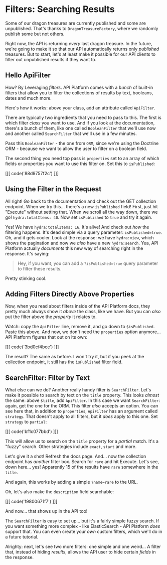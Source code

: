 # Filters: Searching Results

Some of our dragon treasures are currently published and some are unpublished. That's
thanks to `DragonTreasureFactory`, where we randomly publish some but not
others.

Right now, the API is returning *every* last dragon treasure. In the future, we're
going to make it so that our API automatically returns only *published* treasures.
But to start, let's at least make it possible for our API clients to filter out
unpublished results if they want to.

## Hello ApiFilter

How? By Leveraging *filters*. API Platform comes with a *bunch* of built-in filters
that allow you to filter the collections of results by text, booleans, dates and
much more.

Here's how it works: above your class, add an attribute called `ApiFilter`.

There are typically two ingredients that you need to pass to this. The first is which
filter *class* you want to use. And if you look at the documentation, there's a bunch
of them, like one called `BooleanFilter` that we'll use now and another called
`SearchFilter` that we'll use in a few minutes.

Pass this `BooleanFilter` - the one from `ORM`, since we're using the Doctrine ORM -
because we want to allow the user to filter on a boolean field.

The second thing you need top pass is `properties` set to an array of which fields
or properties you want to use this filter on. Set this to `isPublished`:

[[[ code('88d9757f2c') ]]]

## Using the Filter in the Request

All right! Go back to the documentation and check out the GET collection
endpoint. When we try this... there's a new `isPublished` field! First, just
hit "Execute" without setting that. When we scroll all the way down, there we go!
`hydra:totalItems: 40`. Now set `isPublished` to `true` and try it again.

Yes! We have `hydra:totalItems: 16`. It's alive! And check out *how* the filtering
happens. It's dead simple via a query parameter: `isPublished=true`. Oh, and it
gets cooler. Look at the response: we have `hydra:view`, which shows the pagination
and now we *also* have a new `hydra:search`. Yea, API Platform actually *documents*
this new way of searching right in the response. It's saying:

> Hey, if you want, you can add a `?isPublished=true` query parameter to filter
> these results.

Pretty stinking cool.

## Adding Filters Directly Above Properties

Now, when you read about filters inside of the API Platform docs, they pretty
much always show it *above* the class, like we have. But you can *also* put the
filter above the *property* it relates to.

Watch: copy the `ApiFilter` line, remove it, and go down to `$isPublished`. Paste
this above. And now, we don't need the `properties` option anymore... API Platform
figures that out on its own:

[[[ code('3bd0cf4bce') ]]]

The result? The same as before. I won't try it, but if you peek at the collection
endpoint, it still has the `isPublished` filter field.

## SearchFilter: Filter by Text

What else can we do? Another really handy filter is `SearchFilter`. Let's make it
possible to search by text on the `title` property. This looks *almost* the same:
above `$title`, add `ApiFilter`. In this case we want `SearchFilter`: again, get
the one for the ORM. This filter *also* accepts an option. You can see here that,
in addition to `properties`, `ApiFilter` has an argument called `strategy`. That
doesn't apply to all filters, but it *does* apply to this one. Set `strategy`
to `partial`:

[[[ code('bf1c077bbd') ]]]

This will allow us to search on the `title` property for a *partial* match. It's
a "fuzzy" search. Other strategies include `exact`, `start` and more.

Let's give it a shot! Refresh the docs page. And... now the collection endpoint has
*another* filter box. Search for `rare` and hit Execute. Let's see, down here...
yes! Apparently 15 of the results have `rare` somewhere in the `title`.

And again, this works by adding a simple `?name=rare` to the URL.

Oh, let's also make the `description` field searchable:

[[[ code('f9800671f7') ]]]

And now... that shows up in the API too!

The `SearchFilter` is easy to set up... but it's a fairly simple fuzzy search.
If you want something more complex - like ElasticSearch - API Platform *does*
support that. You can even create your *own* custom filters, which we'll do in a
future tutorial.

Alrighty: next, let's see two more filters: one simple and one weird... A filter
that, instead of hiding *results*, allows the API user to hide certain *fields* in
the response.
